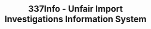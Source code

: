 ---
layout: default
bigquery: https://console.cloud.google.com/bigquery?p=patents-public-data&d=usitc_investigations&page=dataset&project=sheets-management-319211
citation: US International Trade Commission 337Info Unfair Import Investigations Information
  System
contributors: US International Trade Comission
cost: None
description: US International Trade Commission 337Info Unfair Import Investigations
  Information System contains data on investigations done under Section 337. Section
  337 declares the infringement of certain statutory intellectual property rights
  and other forms of unfair competition in import trade to be unlawful practices.
  Most Section 337 investigations involve allegations of patent or registered trademark
  infringement.
documentation: FAQ and tutorial available on the site
last_edit: Mon, 04 Apr 2022 19:10:40 GMT
location: https://pubapps2.usitc.gov/337external/
maintained_by: US International Trade Comission
schema_fields: '[''finalIdOnViolationDue'', ''investigationNo'', ''finalDetNoViolation'',
  ''scheduledStartDateEvidHear'', ''copyrightNumbers'', ''cafcAppeals'', ''finalDetViolation'',
  ''issueDateOtherNonFinal'', ''endDateMarkmanHearing'', ''investigationTermDate'',
  ''ouiiParticipation'', ''respondent'', ''reportingRequirements'', ''htsNumbers'',
  ''currentStatus'', ''gcAttorney'', ''investigationType'', ''dateComplaintFiled'',
  ''markmanHearing'', ''teoIdIssueDate'', ''patentNumber'', ''startDateMarkmanHearing'',
  ''internalRemand'', ''targetDate'', ''trademarkNumbers'', ''actualEndDateEvidHear'',
  ''invUnfairAct'', ''complainant'', ''teoReliefGranted'', ''scheduledEndDateEvidHear'',
  ''id'', ''aljAssigned'', ''finalIdOnViolationIssue'', ''teoIdDueDate'', ''currentActiveALJ'',
  ''docketNo'', ''dateCreated'', ''dateOfPublicationFrNotice'', ''patentNumbers'',
  ''publication_number'', ''ouiiAttorney'', ''teoProceedingInvolved'', ''lastUpdated'',
  ''title'', ''actualStartDateEvidHear'']'
shortname: unfair_import_investigations
tags:
- import
- legal
- trade
timeframe: 2008-2021 (prior to 2008 downloadable as a JSON file)
title: 337Info - Unfair Import Investigations Information System
uuid: 2721f5ec-e599-4890-9265-9706719fc71e
---